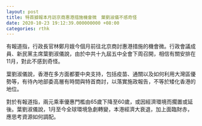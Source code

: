 ```yaml
---
layout: post
title: 特首據報本月訪京商惠港措施機會微　葉劉淑儀不感奇怪
date: 2020-10-23 19:12:39.000000000 +08:00
categories: rthk
---
```


有報道指，行政長官林鄭月娥今個月前往北京商討惠港措施的機會微。行政會議成員、新民黨主席葉劉淑儀說，由於中共十九屆五中全會下周召開，相信有關安排在11月，對此不感到奇怪。

葉劉淑儀說，香港在多方面都要中央支持，包括疫苗、通關以及如何利用大灣區優勢等，有待內地部委高層有時間與特首商討，以落實施政報告，不等於矮化香港的地位。

對於有報道指，兩元乘車優惠門檻由65歲下降至60歲，或因經濟環境而擱置或延後。葉劉淑儀說，1月至今全球環境急劇轉變，本港經濟大衰退，加上面臨財赤，應思考資源如何調配。
